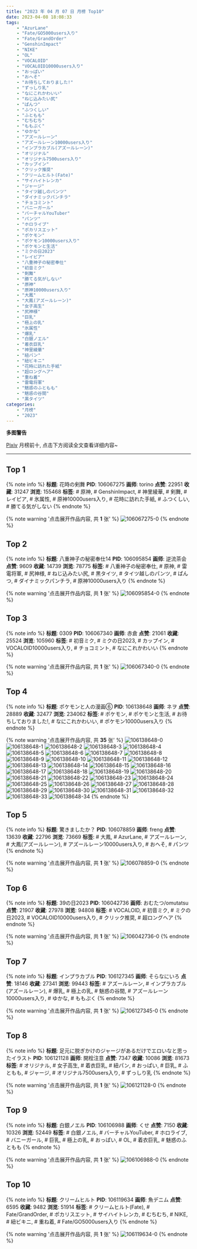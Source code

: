 ```yaml
---
title: "2023 年 04 月 07 日 月榜 Top10"
date: 2023-04-08 18:08:33
tags:
    - "AzurLane"
    - "Fate/GO5000users入り"
    - "Fate/GrandOrder"
    - "GenshinImpact"
    - "NIKE"
    - "OL"
    - "VOCALOID"
    - "VOCALOID10000users入り"
    - "おっぱい"
    - "おへそ"
    - "お待ちしておりました!"
    - "ずっしり乳"
    - "なにこれかわいい"
    - "ねじ込みたい尻"
    - "ぱんつ"
    - "ふつくしい"
    - "ふともも"
    - "むちむち"
    - "ももぷく"
    - "ゆかな"
    - "アズールレーン"
    - "アズールレーン10000users入り"
    - "インプラカブル(アズールレーン)"
    - "オリジナル"
    - "オリジナル7500users入り"
    - "カップイン"
    - "クリック推奨"
    - "クリームヒルト(Fate)"
    - "サイハイトレンカ"
    - "ジャージ"
    - "タイツ越しのパンツ"
    - "ダイナミックパンチラ"
    - "チョコミント"
    - "バニーガール"
    - "バーチャルYouTuber"
    - "パンツ"
    - "ホロライブ"
    - "ポカリスエット"
    - "ポケモン"
    - "ポケモン10000users入り"
    - "ポケモンと生活"
    - "ミクの日2023"
    - "レイピア"
    - "八重神子の秘密奉仕"
    - "初音ミク"
    - "剣舞"
    - "勝てる気がしない"
    - "原神"
    - "原神10000users入り"
    - "大鳳"
    - "大鳳(アズールレーン)"
    - "女子高生"
    - "尻神様"
    - "巨乳"
    - "極上の乳"
    - "氷属性"
    - "爆乳"
    - "白銀ノエル"
    - "着衣巨乳"
    - "神里綾華"
    - "紐パン"
    - "紐ビキニ"
    - "花時に訪れた手紙"
    - "超ロングヘア"
    - "重ね着"
    - "雷電将軍"
    - "魅惑のふともも"
    - "魅惑の谷間"
    - "黒タイツ"
categories:
    - "月榜"
    - "2023"
---
```


<i class="fa fa-triangle-exclamation"></i>**多图警告**<i class="fa fa-triangle-exclamation"></i>

[Pixiv](https://www.pixiv.net/) 月榜前十, 点击下方阅读全文查看详细内容~

<!-- more -->

---

## Top 1

{% note info %}
**标题**: 花時の剣舞
**PID**: 106067275 **画师**: torino
**点赞**: 22951 **收藏**: 31247 **浏览**: 155468
**标签**: # 原神, # GenshinImpact, # 神里綾華, # 剣舞, # レイピア, # 氷属性, # 原神10000users入り, # 花時に訪れた手紙, # ふつくしい, # 勝てる気がしない
{% endnote %}

{% note warning '点击展开作品内容, 共 **1** 张' %}
![106067275-0](https://i.pixiv.re/img-original/img/2023/03/10/00/00/42/106067275_p0.jpg)
{% endnote %}

## Top 2

{% note info %}
**标题**: 八重神子の秘密奉仕14
**PID**: 106095854 **画师**: 逆流茶会
**点赞**: 9609 **收藏**: 14739 **浏览**: 78775
**标签**: # 八重神子の秘密奉仕, # 原神, # 雷電将軍, # 尻神様, # ねじ込みたい尻, # 黒タイツ, # タイツ越しのパンツ, # ぱんつ, # ダイナミックパンチラ, # 原神10000users入り
{% endnote %}

{% note warning '点击展开作品内容, 共 **1** 张' %}
![106095854-0](https://i.pixiv.re/img-original/img/2023/03/11/00/00/07/106095854_p0.jpg)
{% endnote %}

## Top 3

{% note info %}
**标题**: 0309
**PID**: 106067340 **画师**: 赤倉
**点赞**: 21061 **收藏**: 25524 **浏览**: 105960
**标签**: # 初音ミク, # ミクの日2023, # カップイン, # VOCALOID10000users入り, # チョコミント, # なにこれかわいい
{% endnote %}

{% note warning '点击展开作品内容, 共 **1** 张' %}
![106067340-0](https://i.pixiv.re/img-original/img/2023/03/10/00/40/39/106067340_p0.png)
{% endnote %}

## Top 4

{% note info %}
**标题**: ポケモンと人の漫画⑥
**PID**: 106138648 **画师**: ネヲ
**点赞**: 28889 **收藏**: 32477 **浏览**: 234062
**标签**: # ポケモン, # ポケモンと生活, # お待ちしておりました!, # なにこれかわいい, # ポケモン10000users入り
{% endnote %}

{% note warning '点击展开作品内容, 共 **35** 张' %}
![106138648-0](https://i.pixiv.re/img-original/img/2023/03/12/10/57/59/106138648_p0.png)
![106138648-1](https://i.pixiv.re/img-original/img/2023/03/12/10/57/59/106138648_p1.png)
![106138648-2](https://i.pixiv.re/img-original/img/2023/03/12/10/57/59/106138648_p2.png)
![106138648-3](https://i.pixiv.re/img-original/img/2023/03/12/10/57/59/106138648_p3.png)
![106138648-4](https://i.pixiv.re/img-original/img/2023/03/12/10/57/59/106138648_p4.png)
![106138648-5](https://i.pixiv.re/img-original/img/2023/03/12/10/57/59/106138648_p5.png)
![106138648-6](https://i.pixiv.re/img-original/img/2023/03/12/10/57/59/106138648_p6.png)
![106138648-7](https://i.pixiv.re/img-original/img/2023/03/12/10/57/59/106138648_p7.png)
![106138648-8](https://i.pixiv.re/img-original/img/2023/03/12/10/57/59/106138648_p8.png)
![106138648-9](https://i.pixiv.re/img-original/img/2023/03/12/10/57/59/106138648_p9.png)
![106138648-10](https://i.pixiv.re/img-original/img/2023/03/12/10/57/59/106138648_p10.png)
![106138648-11](https://i.pixiv.re/img-original/img/2023/03/12/10/57/59/106138648_p11.png)
![106138648-12](https://i.pixiv.re/img-original/img/2023/03/12/10/57/59/106138648_p12.png)
![106138648-13](https://i.pixiv.re/img-original/img/2023/03/12/10/57/59/106138648_p13.png)
![106138648-14](https://i.pixiv.re/img-original/img/2023/03/12/10/57/59/106138648_p14.png)
![106138648-15](https://i.pixiv.re/img-original/img/2023/03/12/10/57/59/106138648_p15.png)
![106138648-16](https://i.pixiv.re/img-original/img/2023/03/12/10/57/59/106138648_p16.png)
![106138648-17](https://i.pixiv.re/img-original/img/2023/03/12/10/57/59/106138648_p17.png)
![106138648-18](https://i.pixiv.re/img-original/img/2023/03/12/10/57/59/106138648_p18.png)
![106138648-19](https://i.pixiv.re/img-original/img/2023/03/12/10/57/59/106138648_p19.png)
![106138648-20](https://i.pixiv.re/img-original/img/2023/03/12/10/57/59/106138648_p20.png)
![106138648-21](https://i.pixiv.re/img-original/img/2023/03/12/10/57/59/106138648_p21.png)
![106138648-22](https://i.pixiv.re/img-original/img/2023/03/12/10/57/59/106138648_p22.png)
![106138648-23](https://i.pixiv.re/img-original/img/2023/03/12/10/57/59/106138648_p23.png)
![106138648-24](https://i.pixiv.re/img-original/img/2023/03/12/10/57/59/106138648_p24.png)
![106138648-25](https://i.pixiv.re/img-original/img/2023/03/12/10/57/59/106138648_p25.png)
![106138648-26](https://i.pixiv.re/img-original/img/2023/03/12/10/57/59/106138648_p26.png)
![106138648-27](https://i.pixiv.re/img-original/img/2023/03/12/10/57/59/106138648_p27.png)
![106138648-28](https://i.pixiv.re/img-original/img/2023/03/12/10/57/59/106138648_p28.png)
![106138648-29](https://i.pixiv.re/img-original/img/2023/03/12/10/57/59/106138648_p29.png)
![106138648-30](https://i.pixiv.re/img-original/img/2023/03/12/10/57/59/106138648_p30.png)
![106138648-31](https://i.pixiv.re/img-original/img/2023/03/12/10/57/59/106138648_p31.png)
![106138648-32](https://i.pixiv.re/img-original/img/2023/03/12/10/57/59/106138648_p32.png)
![106138648-33](https://i.pixiv.re/img-original/img/2023/03/12/10/57/59/106138648_p33.png)
![106138648-34](https://i.pixiv.re/img-original/img/2023/03/12/10/57/59/106138648_p34.png)
{% endnote %}

## Top 5

{% note info %}
**标题**: 驚きましたか？
**PID**: 106078859 **画师**: freng
**点赞**: 13639 **收藏**: 22796 **浏览**: 73669
**标签**: # 大鳳, # AzurLane, # アズールレーン, # 大鳳(アズールレーン), # アズールレーン10000users入り, # おへそ, # パンツ
{% endnote %}

{% note warning '点击展开作品内容, 共 **1** 张' %}
![106078859-0](https://i.pixiv.re/img-original/img/2023/03/10/12/48/10/106078859_p0.png)
{% endnote %}

## Top 6

{% note info %}
**标题**: 39の日2023
**PID**: 106042736 **画师**: おむたつ/omutatsu
**点赞**: 21907 **收藏**: 27978 **浏览**: 94808
**标签**: # VOCALOID, # 初音ミク, # ミクの日2023, # VOCALOID10000users入り, # クリック推奨, # 超ロングヘア
{% endnote %}

{% note warning '点击展开作品内容, 共 **1** 张' %}
![106042736-0](https://i.pixiv.re/img-original/img/2023/03/09/04/00/01/106042736_p0.jpg)
{% endnote %}

## Top 7

{% note info %}
**标题**: インプラカブル
**PID**: 106127345 **画师**: そらなにいろ
**点赞**: 18146 **收藏**: 27341 **浏览**: 99443
**标签**: # アズールレーン, # インプラカブル(アズールレーン), # 爆乳, # 極上の乳, # 魅惑の谷間, # アズールレーン10000users入り, # ゆかな, # ももぷく
{% endnote %}

{% note warning '点击展开作品内容, 共 **1** 张' %}
![106127345-0](https://i.pixiv.re/img-original/img/2023/03/12/00/00/52/106127345_p0.png)
{% endnote %}

## Top 8

{% note info %}
**标题**: 足元に脱ぎかけのジャージがあるだけでエロいなと思ったイラスト
**PID**: 106121128 **画师**: 開栓注意
**点赞**: 7347 **收藏**: 10086 **浏览**: 81673
**标签**: # オリジナル, # 女子高生, # 着衣巨乳, # 紐パン, # おっぱい, # 巨乳, # ふともも, # ジャージ, # オリジナル7500users入り, # ずっしり乳
{% endnote %}

{% note warning '点击展开作品内容, 共 **1** 张' %}
![106121128-0](https://i.pixiv.re/img-original/img/2023/03/11/21/03/08/106121128_p0.jpg)
{% endnote %}

## Top 9

{% note info %}
**标题**: 白銀ノエル
**PID**: 106106988 **画师**: くせ
**点赞**: 7150 **收藏**: 10326 **浏览**: 52449
**标签**: # 白銀ノエル, # バーチャルYouTuber, # ホロライブ, # バニーガール, # 巨乳, # 極上の乳, # おっぱい, # OL, # 着衣巨乳, # 魅惑のふともも
{% endnote %}

{% note warning '点击展开作品内容, 共 **1** 张' %}
![106106988-0](https://i.pixiv.re/img-original/img/2023/03/11/11/21/39/106106988_p0.png)
{% endnote %}

## Top 10

{% note info %}
**标题**: クリームヒルト
**PID**: 106119634 **画师**: 魚デニム
**点赞**: 6595 **收藏**: 9482 **浏览**: 51914
**标签**: # クリームヒルト(Fate), # Fate/GrandOrder, # ポカリスエット, # サイハイトレンカ, # むちむち, # NIKE, # 紐ビキニ, # 重ね着, # Fate/GO5000users入り
{% endnote %}

{% note warning '点击展开作品内容, 共 **1** 张' %}
![106119634-0](https://i.pixiv.re/img-original/img/2023/03/11/20/18/50/106119634_p0.jpg)
{% endnote %}
